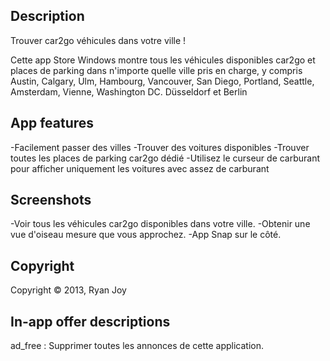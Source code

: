 ﻿## Description
Trouver car2go véhicules dans votre ville !

Cette app Store Windows montre tous les véhicules disponibles car2go et places de parking dans n'importe quelle ville pris en charge, y compris Austin, Calgary, Ulm, Hambourg, Vancouver, San Diego, Portland, Seattle, Amsterdam, Vienne, Washington DC. Düsseldorf et Berlin

## App features  
-Facilement passer des villes
-Trouver des voitures disponibles
-Trouver toutes les places de parking car2go dédié
-Utilisez le curseur de carburant pour afficher uniquement les voitures avec assez de carburant

## Screenshots
-Voir tous les véhicules car2go disponibles dans votre ville.
-Obtenir une vue d'oiseau mesure que vous approchez.
-App Snap sur le côté.

## Copyright
Copyright © 2013, Ryan Joy

## In-app offer descriptions
ad_free : Supprimer toutes les annonces de cette application.